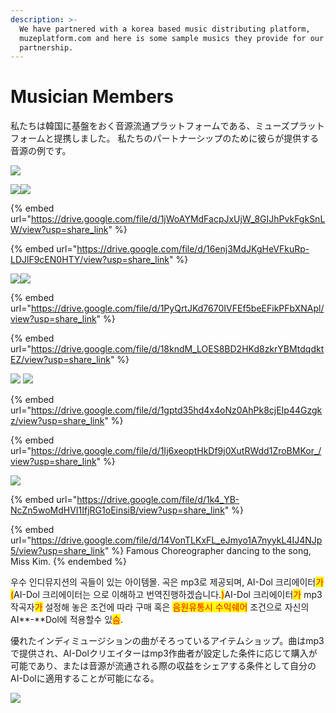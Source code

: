 ```yaml
---
description: >-
  We have partnered with a korea based music distributing platform,
  muzeplatform.com and here is some sample musics they provide for our
  partnership.
---
```


# Musician Members

私たちは韓国に基盤をおく音源流通プラットフォームである、ミューズプラットフォームと提携しました。 私たちのパートナーシップのために彼らが提供する音源の例です。

![](<../../../../.gitbook/assets/image (7).png>)

![](../../../../.gitbook/assets/8809643266727.jpg)![](../../../../.gitbook/assets/8809643265843.png)

{% embed url="https://drive.google.com/file/d/1jWoAYMdFacpJxUjW_8GIJhPvkFgkSnLW/view?usp=share_link" %}

{% embed url="https://drive.google.com/file/d/16enj3MdJKgHeVFkuRp-LDJlF9cEN0HTY/view?usp=share_link" %}

![](../../../../.gitbook/assets/8809643268059.jpg)![](../../../../.gitbook/assets/8809643266451.jpg)

{% embed url="https://drive.google.com/file/d/1PyQrtJKd7670IVFEf5beEFikPFbXNApl/view?usp=share_link" %}

{% embed url="https://drive.google.com/file/d/18kndM_LOES8BD2HKd8zkrYBMtdqdktEZ/view?usp=share_link" %}

![](../../../../.gitbook/assets/8809738580004.png) ![](../../../../.gitbook/assets/8809738581421.jpeg)



{% embed url="https://drive.google.com/file/d/1gptd35hd4x4oNz0AhPk8cjEIp44Gzgkz/view?usp=share_link" %}

{% embed url="https://drive.google.com/file/d/1Ij6xeoptHkDf9j0XutRWdd1ZroBMKor_/view?usp=share_link" %}

![](<../../../../.gitbook/assets/image (5).png>)

{% embed url="https://drive.google.com/file/d/1k4_YB-NcZn5woMdHVI1IfjRG1oEinsiB/view?usp=share_link" %}

{% embed url="https://drive.google.com/file/d/14VonTLKxFL_eJmyo1A7nyykL4IJ4NJp5/view?usp=share_link" %}
Famous Choreographer dancing to the song, Miss Kim.
{% endembed %}

우수 인디뮤지션의 곡들이 있는 아이템몰. 곡은 mp3로 제공되며, AI-Dol 크리에이터<mark style="color:red;">가(</mark>AI-Dol 크리에이터는 으로 이해하고 번역진행하겠습니다.<mark style="color:red;">)</mark>AI-Dol 크리에이터<mark style="color:red;">가</mark> mp3 작곡자<mark style="color:red;">가</mark> 설정해 놓은 조건에 따라 구매 혹은 <mark style="color:red;">음원유통시 수익쉐어</mark> 조건으로 자신의 AI**-**Dol에 적용할수 있<mark style="color:red;">슴</mark>.&#x20;



優れたインディミュージションの曲がそろっているアイテムショップ。曲はmp3で提供され、AI-Dolクリエイターはmp3作曲者が設定した条件に応じて購入が可能であり、または音源が流通される際の収益をシェアする条件として自分のAI-Dolに適用することが可能になる。

![](<../../../../.gitbook/assets/image (9).png>)
